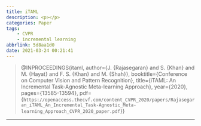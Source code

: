 ```yaml
---
title: iTAML
description: <p></p>
categories: Paper
tags:
    - CVPR
    - incremental learning
abbrlink: 5d8aa1d0
date: 2021-03-24 00:21:41
---
```


>@INPROCEEDINGS{itaml,
>  author={J. {Rajasegaran} and S. {Khan} and M. {Hayat} and F. S. {Khan} and M. {Shah}},
>  booktitle={Conference on Computer Vision and Pattern Recognition}, 
>  title={iTAML: An Incremental Task-Agnostic Meta-learning Approach}, 
>  year={2020},
>  pages={13585-13594},
>  pdf={`https://openaccess.thecvf.com/content_CVPR_2020/papers/Rajasegaran_iTAML_An_Incremental_Task-Agnostic_Meta-learning_Approach_CVPR_2020_paper.pdf`}}

---
